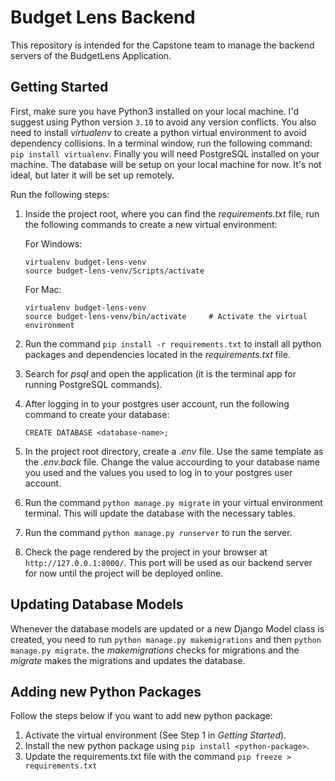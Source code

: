# Budget Lens Backend
This repository is intended for the Capstone team to manage the backend servers of the BudgetLens Application.

## Getting Started
First, make sure you have Python3 installed on your local machine. I'd suggest using Python version `3.10` to avoid any version conflicts. You also need to install _virtualenv_ to create a python virtual environment to avoid dependency collisions. In a terminal window, run the following command: ` pip install virtualenv`. Finally you will need PostgreSQL installed on your machine. The database will be setup on your local machine for now. It's not ideal, but later it will be set up remotely. 

Run the following steps: <br>

1. Inside the project root, where you can find the _requirements.txt_ file, run the following commands to create a new virtual environment:

      For Windows:
      ```
      virtualenv budget-lens-venv                  
      source budget-lens-venv/Scripts/activate
      ```
      For Mac:
      ```
      virtualenv budget-lens-venv                  
      source budget-lens-venv/bin/activate     # Activate the virtual environment
      ```
2. Run the command `pip install -r requirements.txt` to install all python packages and dependencies located in the _requirements.txt_ file.
3. Search for _psql_ and open the application (it is the terminal app for running PostgreSQL commands).
4. After logging in to your postgres user account, run the following command to create your database:
    ```
    CREATE DATABASE <database-name>;
    ```
5. In the project root directory, create a _.env_ file. Use the same template as the _.env.back_ file. Change the value accourding to your database name you used and the values you used to log in to your postgres user account.
5. Run the command `python manage.py migrate` in your virtual environment terminal. This will update the database with the necessary tables.  
6. Run the command `python manage.py runserver` to run the server.
7. Check the page rendered by the project in your browser at `http://127.0.0.1:8000/`. This port will be used as our backend server for now until the project will be deployed online.

## Updating Database Models
Whenever the database models are updated or a new Django Model class is created, you need to run `python manage.py makemigrations` and then `python manage.py migrate`. the _makemigrations_ checks for migrations and the _migrate_ makes the migrations and updates the database.

## Adding new Python Packages
Follow the steps below if you want to add new python package:
1. Activate the virtual environment (See Step 1 in _Getting Started_).
2. Install the new python package using `pip install <python-package>`.
3. Update the requirements.txt file with the command `pip freeze > requirements.txt`
